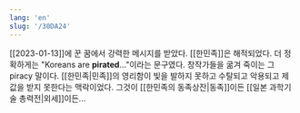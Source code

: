 ```yaml
---
lang: 'en'
slug: '/30DA24'
---
```


[[2023-01-13]]에 꾼 꿈에서 강력한 메시지를 받았다.
[[한민족]]은 해적되었다.
더 정확하게는 "Koreans are **pirated**..."이라는 문구였다.
창작가들을 굶겨 죽이는 그 piracy 말이다.
[[한민족|민족]]의 영리함이 빛을 발하지 못하고 수탈되고 악용되고 제 값을 받지 못한다는 맥락이었다.
그것이 [[한민족의 동족상잔|동족]]이든 [[일본 과학기술 총력전|외세]]이든...
